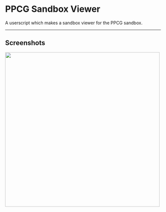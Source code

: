 # PPCG Sandbox Viewer
A userscript which makes a sandbox viewer for the PPCG sandbox. 

---

## Screenshots

<img src="http://i.stack.imgur.com/41zYr.png" width="500">

